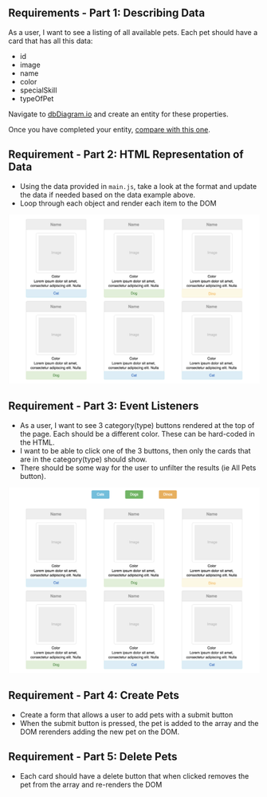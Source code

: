 ## Requirements - Part 1: Describing Data 

As a user, I want to see a listing of all available pets. Each pet should have a card that has all this data:
- id
- image
- name
- color
- specialSkill
- typeOfPet

Navigate to [dbDiagram.io](https://dbDiagram.io) and create an entity for these properties.

Once you have completed your entity, [compare with this one](https://dbdiagram.io/d/631ff2e40911f91ba594dc5a).

## Requirement - Part 2: HTML Representation of Data
- Using the data provided in `main.js`, take a look at the format and update the data if needed based on the data example above.
- Loop through each object and render each item to the DOM

![MockUp1](MockUp1.png)


## Requirement - Part 3: Event Listeners

- As a user, I want to see 3 category(type) buttons rendered at the top of the page. Each should be a different color. These can be hard-coded in the HTML.
- I want to be able to click one of the 3 buttons, then only the cards that are in the category(type) should show.
- There should be some way for the user to unfilter the results (ie All Pets button).

![MockUp](MockUp.png)

## Requirement - Part 4: Create Pets
- Create a form that allows a user to add pets with a submit button
- When the submit button is pressed, the pet is added to the array and the DOM rerenders adding the new pet on the DOM.

## Requirement - Part 5: Delete Pets
- Each card should have a delete button that when clicked removes the pet from the array and re-renders the DOM
